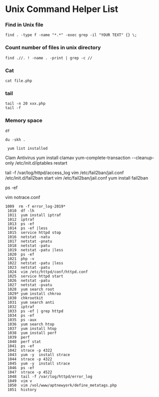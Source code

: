 # Unix Command Helper List
	
### Find in Unix file
```
find . -type f -name "*.*" -exec grep -il "YOUR TEXT" {} \;
```

### Count number of files in unix directory
```
find .//. ! -name . -print | grep -c //
```

### Cat
```
cat file.php
```


### tail
```
tail -n 20 xxx.php
tail -f
```

### Memory space
```
df

du -skh .

```

```
 yum list installed
```


Clam Antivirus
yum install clamav
yum-complete-transaction --cleanup-only
 /etc/init.d/iptables restart
 
 tail -f /var/log/httpd/access_log
 vim /etc/fail2ban/jail.conf 
 /etc/init.d/fail2ban start
  vim /etc/fail2ban/jail.conf 
   yum install fail2ban
   
   ps -ef
   
   vim notrace.conf 

```
1009  rm -f error_log-2019*
 1010  df -lh
 1011  yum install iptraf
 1012  iptraf 
 1013  ps -ef
 1014  ps -ef |less
 1015  service httpd stop
 1016  netstat -natu
 1017  netstat -pnatu
 1018  netstat -patu
 1019  netstat -patu |less
 1020  ps -ef
 1021  php -v
 1022  netstat -patu |less
 1023  netstat -patu
 1024  vim /etc/httpd/conf/httpd.conf
 1025  service httpd start
 1026  netstat -patu
 1027  netstat -pvatu
 1028  yum search root
 1029* yum install chkroo
 1030  chkrootkit 
 1031  yum search anti
 1032  iptraf
 1033  ps -ef | grep httpd
 1034  ps -ef
 1035  ps -aux
 1036  yum search htop
 1037  yum install htop
 1038  yum install perf
 1039  perf
 1040  perf stat
 1041  ps -ef
 1042  strace -p 4322
 1043  yum -y  install strace
 1044  strace -p 4322
 1045  yum -y  install strace
 1046  ps -ef
 1047  strace -p 4522
 1048  tail -f /var/log/httpd/error_log 
 1049  vim v
 1050  vim /vol/www/aptnewyork/define_metatags.php
 1051  history

```
